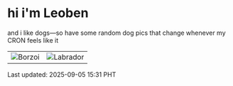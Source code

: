 # hi i'm Leoben

and i like dogs—so have some random dog pics that change whenever my CRON feels like it

|  |  |
|--------|----------|
| ![Borzoi](https://random-dog-vercel.vercel.app/api/random-borzoi?v=1757057462) | ![Labrador](https://random-dog-vercel.vercel.app/api/random-labrador?v=1757057462) |

Last updated: 2025-09-05 15:31 PHT
